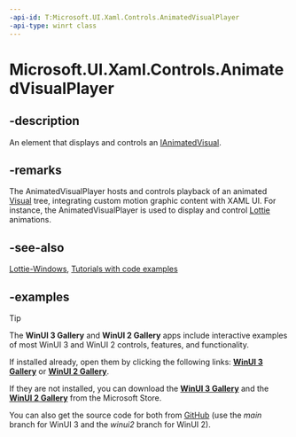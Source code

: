 ```yaml
---
-api-id: T:Microsoft.UI.Xaml.Controls.AnimatedVisualPlayer
-api-type: winrt class
---
```


<!-- Class syntax.
public class AnimatedVisualPlayer : FrameworkElement, FrameworkElement
-->

# Microsoft.UI.Xaml.Controls.AnimatedVisualPlayer

## -description

An element that displays and controls an [IAnimatedVisual](/windows/winui/api/microsoft.ui.xaml.controls.ianimatedvisual).

## -remarks

The AnimatedVisualPlayer hosts and controls playback of an animated [Visual](/uwp/api/Windows.UI.Composition.Visual) tree, integrating custom motion graphic content with XAML UI. For instance, the AnimatedVisualPlayer is used to display and control [Lottie](https://aka.ms/lottiedocs) animations.

## -see-also

[Lottie-Windows](https://aka.ms/lottie), [Tutorials with code examples](https://aka.ms/lottiedocs#tutorials)

## -examples

> [!TIP]
> The **WinUI 3 Gallery** and **WinUI 2 Gallery** apps include interactive examples of most WinUI 3 and WinUI 2 controls, features, and functionality.
>
> If installed already, open them by clicking the following links: [**WinUI 3 Gallery**](winui3gallery:/item/AnimatedVisualPlayer) or [**WinUI 2 Gallery**](winui2gallery:/item/AnimatedVisualPlayer).
>
> If they are not installed, you can download the [**WinUI 3 Gallery**](https://www.microsoft.com/p/winui-3-controls-gallery/9p3jfpwwdzrc) and the [**WinUI 2 Gallery**](https://www.microsoft.com/p/xaml-controls-gallery/9msvh128x2zt) from the Microsoft Store.
>
> You can also get the source code for both from [GitHub](https://github.com/Microsoft/WinUI-Gallery) (use the *main* branch for WinUI 3 and the *winui2* branch for WinUI 2).
